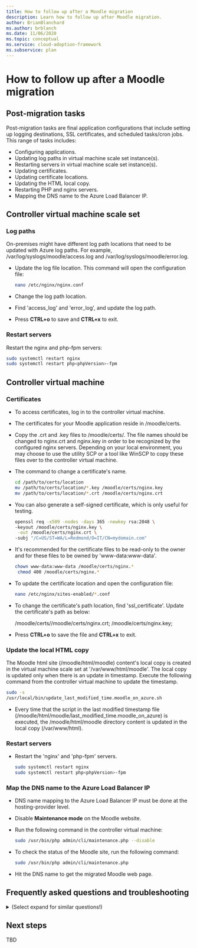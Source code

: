 ```yaml
---
title: How to follow up after a Moodle migration
description: Learn how to follow up after Moodle migration.
author: BrianBlanchard
ms.author: brblanch 
ms.date: 11/06/2020
ms.topic: conceptual
ms.service: cloud-adoption-framework
ms.subservice: plan
---
```


# How to follow up after a Moodle migration

## Post-migration tasks

Post-migration tasks are final application configurations that include setting up logging destinations, SSL certificates, and scheduled tasks/cron jobs. This range of tasks includes:

- Configuring applications.
- Updating log paths in virtual machine scale set instance(s).
- Restarting servers in virtual machine scale set instance(s).
- Updating certificates.
- Updating certificate locations.
- Updating the HTML local copy.
- Restarting PHP and nginx servers.
- Mapping the DNS name to the Azure Load Balancer IP.

## Controller virtual machine scale set
    
### Log paths
        
On-premises might have different log path locations that need to be updated with Azure log paths. For example, /var/log/syslogs/moodle/access.log and /var/log/syslogs/moodle/error.log.
    
- Update the log file location. This command will open the configuration file:

  ```bash
  nano /etc/nginx/nginx.conf
  ```

- Change the log path location.

- Find 'access_log' and 'error_log', and update the log path.

- Press **CTRL+o** to save and **CTRL+x** to exit.

            
### Restart servers
        
Restart the nginx and php-fpm servers:

  ```bash
  sudo systemctl restart nginx
  sudo systemctl restart php<phpVersion>-fpm
  ```

## Controller virtual machine

### Certificates

- To access certificates, log in to the controller virtual machine.

- The certificates for your Moodle application reside in /moodle/certs.

- Copy the .crt and .key files to /moodle/certs/. The file names should be changed to nginx.crt and nginx.key in order to be recognized by the configured nginx servers. Depending on your local environment, you may choose to use the utility SCP or a tool like WinSCP to copy these files over to the controller virtual machine.

- The command to change a certificate's name.

  ```bash
  cd /path/to/certs/location
  mv /path/to/certs/location/*.key /moodle/certs/nginx.key
  mv /path/to/certs/location/*.crt /moodle/certs/nginx.crt
  ```

- You can also generate a self-signed certificate, which is only useful for testing.

  ```bash
  openssl req -x509 -nodes -days 365 -newkey rsa:2048 \
  -keyout /moodle/certs/nginx.key \
   -out /moodle/certs/nginx.crt \
  -subj "/C=US/ST=WA/L=Redmond/O=IT/CN=mydomain.com"
  ```

- It's recommended for the certificate files to be read-only to the owner and for these files to be owned by 'www-data:www-data'.

  ```bash
  chown www-data:www-data /moodle/certs/nginx.*
   chmod 400 /moodle/certs/nginx.*
  ```

- To update the certificate location and open the configuration file:

  ```bash
  nano /etc/nginx/sites-enabled/*.conf
  ```

 - To change the certificate's path location, find 'ssl_certificate'. Update the certificate's path as below:
   
   /moodle/certs//moodle/certs/nginx.crt;
   /moodle/certs/nginx.key;

- Press **CTRL+o** to save the file and **CTRL+x** to exit.
          

### Update the local HTML copy
        
The Moodle html site (/moodle/html/moodle) content's local copy is created in the virtual machine scale set at '/var/www/html/moodle'. The local copy is updated only when there is an update in timestamp. Execute the following command from the controller virtual machine to update the timestamp. 

  ```bash
  sudo -s
  /usr/local/bin/update_last_modified_time.moodle_on_azure.sh
  ```

-  Every time that the script in the last modified timestamp file (/moodle/html/moodle/last_modified_time.moodle_on_azure) is executed, the /moodle/html/moodle directory content is updated in the local copy (/var/www/html).
        
### Restart servers
        
- Restart the 'nginx' and 'php-fpm' servers.

  ```bash
  sudo systemctl restart nginx
  sudo systemctl restart php<phpVersion>-fpm
  ```

### Map the DNS name to the Azure Load Balancer IP

- DNS name mapping to the Azure Load Balancer IP must be done at the hosting-provider level.

- Disable **Maintenance mode** on the Moodle website.

- Run the following command in the controller virtual machine:

  ```bash
  sudo /usr/bin/php admin/cli/maintenance.php --disable
  ```

- To check the status of the Moodle site, run the following command:

  ```bash
  sudo /usr/bin/php admin/cli/maintenance.php
  ```

- Hit the DNS name to get the migrated Moodle web page.

## Frequently asked questions and troubleshooting

<details> 
<summary>(Select expand for similar questions!)</summary>

1. Error: The database connection has failed: For errors like _database connection failed_ or _could not connect to the database you specified_, some potential reasons and solutions are:
	
- Your database server isn't installed or running. To check this for MySQL, try typing the following the following command:

  ```
  $telnet database_host_name 3306
  ```

- You should get a cryptic response, which includes the version number of the MySQL server.

- If you're attempting to run two instances of Moodle on different ports, use the IP address of the host (not localhost) in the '$CFG->dbhost' setting; for example, $CFG->dbhost = 127.0.0.1:3308.

- You haven't created a Moodle database or assigned a user with the correct privileges to access it.

- The Moodle database settings aren't correct. The database name, database user, or database user password in your Moodle configuration file, 'config.php', aren't correct.
        
- Check that there aren't apostrophes or non-alphabetic letters in your MySQL username or password.
		
2. Error: _500:Internal Server Error_: There are several possible causes for this error. Start by checking your web server error log, which should have a more comprehensive explanation. Here are some known possibilities:
			
- There's a syntax error in your '.htaccess' or 'httpd.conf' files. The way in which directives are written differs depending on which file you are using. You can use the following command to test for configuration errors in your nginx files:

  ```
  nginx -t
  ```

- The web server executes under your own user name, and all files have a maximum permissions level of 755. Check that this is set for your Moodle directory in your control panel, or use this command if you have access to the shell:

  ```
  chmod -R 755 moodle
  ```

3. Error: _403: Forbidden_.

This error means that the PHP memory_limit value isn't enough for the PHP script. The memory_limit value is the allowed memory size, which is 64M in the example above (67108864 bytes / 1024 = 65536 KB. 65536 KB / 1024 = 64 MB). You'll need to increase the PHP memory_limit value until this message is gone. There are two methods of doing this:

Method one: For a hosted installation, you should ask your host's support how to do this. Many allow '.htaccess' files. If yours does, add the following line to your '.htaccess' file, or create one in the Moodle directory if it doesn't already exist:

```
php_value memory_limit <value>M
Example: php_value memory_limit 40M
```

Method two: If you have your own server with shell access, edit your 'php.ini' file. Make sure that it's the correct one by checking in your 'phpinfo' output:

```
memory_limit <value>M
Example: memory_limit 40M
```

Remember that you need to restart your web server to make changes to 'php.ini' effective. An alternative is to disable the 'memory_limit' by using the command 'memory_limit 0'.

4. Can't log in; stuck on the login screen.

This can also apply if you see _Your session has timed out. Please log in again._ or _A server error that affects your login session was detected. Please log in again or restart your browser._ The following are potential causes and actions that you can take to resolve this:

- First, check if your main admin account, another manual account, is also a problem. If your users are using an external authentication method (for example, LDAP), then that could be the problem. Isolate the cause, and verify that it's with Moodle before going any further.

- Check that your hard disk isn't full, that your server is on shared hosting, and that you haven't reached your disk space quota. This will prevent new sessions from being created, and no one will be able to log in.

- Carefully check the permissions in your 'moodledata' area. The web server needs to be able to write to the 'sessions' subdirectory.
 
5. Fatal error: _$CFG->dataroot is not writable. The admin has to fix directory permissions! Exiting._

- Check that Moodle and moodledata permissions are www-data:www-data only. If not, change the group and ownership permissions. The following command updates the permissions:

  ```
  sudo chown -R /moodle/moodledata
  ```

6. Couldn't find a top-level course.

- If this appears immediately after you attempted to install Moodle, it likely means that the installation didn't complete. A complete installation will ask you for the administrator profile and to name the site just before it finishes. Check your logs for errors, and then drop the database to start again. If you used the web-based installer, try the command line one.

7. The login link doesn't change upon logging in. I'm logged in but can't navigate freely. Make sure the URL in your '$CFG->wwwroot' setting is exactly the same as the one you are actually using to access the site.

8. Errors when uploading a file:

- If you obtain a _File not found_ error when uploading a file, it indicates that slash arguments aren't enabled on your web server. Try enabling it.

- If your web server doesn't support slash arguments, then they can be disabled in in Moodle by unticking the **Use slash arguments** checkbox in Administration > Site administration > Server > HTTP.

- ![Warning:] Disabling slash arguments will result in SCORM packages not working and slash arguments warnings being displayed!

9. The site is stuck in **Maintenance mode**. Sometimes Moodle gets stuck in **Maintenance mode**, and the message _This site is undergoing maintenance and is currently unavailable_ appears despite your attempts to turn it off. When you put Moodle into **Maintenance mode**, it creates a 'maintenance.html' file in 'moodledata/maintenance.html', the site file's directory. To fix this, try the following:

- Check that the web server user has write permissions to the moodledata directory.
- Manually delete the 'maintenance.html' file.
	
10. Where to find the logs:

- Syslog:
  - Either an error or access log is generated while someone accesses a page.
  - They're captured at this location: '/var/log/nginx/'.
        
- Cron log:
  - The cron job will be running, and it will update the local copy in instance.
  - The path is '/var/log/sitelogs/moodle/cron.log'.
  
</details>

## Next steps

TBD